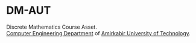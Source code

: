 # DM-AUT
Discrete Mathematics Course Asset.<br>
[Computer Engineering Department](https://ceit.aut.ac.ir/) of [Amirkabir University of Technology](https://aut.ac.ir/).
